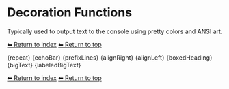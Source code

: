 # Decoration Functions

Typically used to output text to the console using pretty colors and ANSI art.

[⬅ Return to index](index.md)
[⬅ Return to top](../index.md)

{repeat}
{echoBar}
{prefixLines}
{alignRight}
{alignLeft}
{boxedHeading}
{bigText}
{labeledBigText}

[⬅ Return to index](index.md)
[⬅ Return to top](../index.md)
